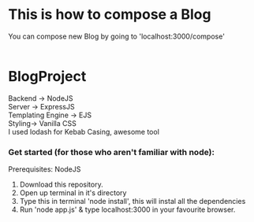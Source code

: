 # This is how to compose a Blog 
You can compose new Blog by going to 'localhost:3000/compose' 
<br>
<br>
# BlogProject
Backend -> NodeJS <br>
Server -> ExpressJS <br>
Templating Engine -> EJS <br>
Styling-> Vanilla CSS <br>
I used lodash for Kebab Casing, awesome tool <br>


### Get started (for those who aren't familiar with node):
Prerequisites: NodeJS
1) Download this repository.
2) Open up terminal in it's directory
3) Type this in terminal 'node install', this will instal all the dependencies
4) Run 'node app.js' & type localhost:3000 in your favourite browser.

